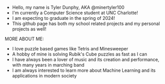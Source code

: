 - Hello, my name is Tyler Dunphy, AKA @minertyler100
- I'm currently a Computer Science student at UNC Charlotte!
- I am expecting to graduate in the spring of 2024!
- This github page has both my school related projects and my personal projects as well!

MORE ABOUT ME:

- I love puzzle based games like Tetris and Minesweeper
- A hobby of mine is solving Rubik's Cube puzzles as fast as I can
- I have always been a lover of music and its creation and performance, with many years in marching band
- I am always interested to learn more about Machine Learning and its applications in modern society


